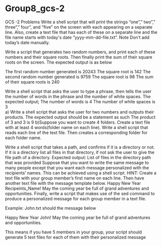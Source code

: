 # Group8_gcs-2
GCS -2 Problems
Write a shell script that will print the strings “one”,” two”,” three”,” four”, and “five” on the screen with each appearing on a separate line. Also, create a text file that has each of these on a separate line and the file name starts with today's date “yyyy-mm-dd-file.txt”. Note Don’t add today’s date manually.

Write a script that generates two random numbers, and print each of these numbers and their square roots. Then finally print the sum of their square roots on the screen.  The expected output is as below

The first random number generated is 20243
The square root is 142
The second random number generated is 9759
The square root is 98
The sum of their square roots is 240

Write a shell script that asks the user to type a phrase, then tells the user the number of words in the phrase and the number of white spaces. The expected output;
The number of words is 4
The number of white spaces is 3  
a) Write a shell script that asks the user for two numbers and outputs their products. The expected output should be a statement as such 
The product of 3 and 3 is 9
b)Suppose you want to create 4 folders. Create a text file with at least 4 words(folder name on each line). Write a shell script that reads each line of the text file. Then creates a corresponding folder for each folder name.

Write a shell script that takes a path, and confirms if it is a directory or not. If it is a directory list all files in that directory, if not ask the user to give the file path of a directory.  Expected output: List of files in the directory path that was provided
Suppose that you want to write the same message to many people except that you want each message personalized with the recipients’ names. This can be achieved using a shell script. 
HINT:
Create a text file with your group member’s first name on each line.
Then have another text file with the message template below.
Happy New Year Recipeints_Name!
May the coming year be full of grand adventures and opportunities.
Finally, write a script that makes use of the sed command to produce a personalized message for each group member in a text file.

Example:
John.txt should the message below

Happy New Year John!
May the coming year be full of grand adventures and opportunities.

This means if you have 5 members in your group, your script should generate 5 text files for each of them with their personalized message
